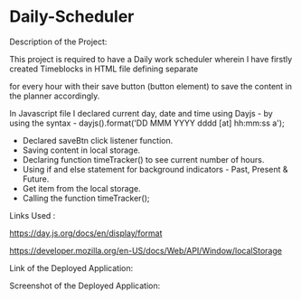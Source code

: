 # Daily-Scheduler

Description of the Project:

This project is required to have a Daily work scheduler wherein I have firstly created Timeblocks in HTML file defining separate <div> for every hour with their save button (button element) to save the content in the planner accordingly.

In Javascript file I declared current day, date and time using Dayjs - by using the syntax -  dayjs().format('DD MMM YYYY dddd [at] hh:mm:ss a');

 - Declared saveBtn click listener function.
 - Saving content in local storage.
 - Declaring function timeTracker() to see current number of hours.
 - Using if and else statement for background indicators - Past, Present & Future.
 - Get item from the local storage.
 - Calling the function timeTracker();

 Links Used :

 https://day.js.org/docs/en/display/format

 https://developer.mozilla.org/en-US/docs/Web/API/Window/localStorage


 Link of the Deployed Application:


 Screenshot of the Deployed Application:
 
